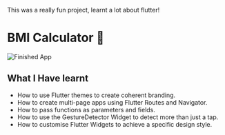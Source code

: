 

This was a really fun project, learnt a lot about flutter!
# BMI Calculator 💪

![Finished App](https://github.com/londonappbrewery/Images/blob/master/bmi-calc-demo.gif)

## What I Have learnt

- How to use Flutter themes to create coherent branding. 
- How to create multi-page apps using Flutter Routes and Navigator. 
- How to pass functions as parameters and fields.
- How to use the GestureDetector Widget to detect more than just a tap.
- How to customise Flutter Widgets to achieve a specific design style.

